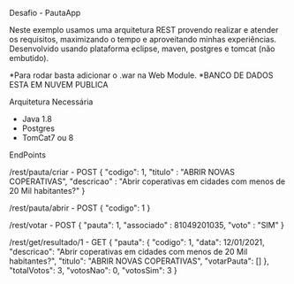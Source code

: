 Desafio - PautaApp

Neste exemplo usamos uma arquitetura REST provendo realizar e atender os requisitos, maximizando o tempo e aproveitando minhas experiências. Desenvolvido usando plataforma eclipse, maven, postgres e tomcat (não embutido).

*Para rodar basta adicionar o .war na Web Module.
*BANCO DE DADOS ESTA EM NUVEM PUBLICA

Arquitetura Necessária
- Java 1.8
- Postgres
- TomCat7 ou 8

EndPoints

/rest/pauta/criar - POST
{ "codigo": 1, "titulo" : "ABRIR NOVAS COPERATIVAS", "descricao" : "Abrir coperativas em cidades com menos de 20 Mil habitantes?" }

/rest/pauta/abrir - POST
{ "codigo": 1 }

/rest/votar - POST
{ "pauta": 1, "associado" : 81049201035, "voto" : "SIM" }

/rest/get/resultado/1 - GET
{
    "pauta": {
        "codigo": 1,
        "data": 12/01/2021,
        "descricao": "Abrir coperativas em cidades com menos de 20 Mil habitantes?",
        "titulo": "ABRIR NOVAS COPERATIVAS",
        "votarPauta": []
    },
    "totalVotos": 3,
    "votosNao": 0,
    "votosSim": 3
}

